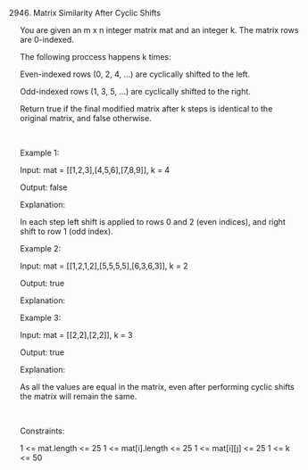 2946. Matrix Similarity After Cyclic Shifts

You are given an m x n integer matrix mat and an integer k. The matrix rows are 0-indexed.

The following proccess happens k times:

Even-indexed rows (0, 2, 4, ...) are cyclically shifted to the left.

Odd-indexed rows (1, 3, 5, ...) are cyclically shifted to the right.

Return true if the final modified matrix after k steps is identical to the original matrix, and false otherwise.

 

Example 1:

Input: mat = [[1,2,3],[4,5,6],[7,8,9]], k = 4

Output: false

Explanation:

In each step left shift is applied to rows 0 and 2 (even indices), and right shift to row 1 (odd index).

Example 2:

Input: mat = [[1,2,1,2],[5,5,5,5],[6,3,6,3]], k = 2

Output: true

Explanation:

Example 3:

Input: mat = [[2,2],[2,2]], k = 3

Output: true

Explanation:

As all the values are equal in the matrix, even after performing cyclic shifts the matrix will remain the same.

 

Constraints:

1 <= mat.length <= 25
1 <= mat[i].length <= 25
1 <= mat[i][j] <= 25
1 <= k <= 50